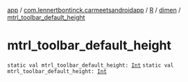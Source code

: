 [app](../../../index.md) / [com.lennertbontinck.carmeetsandroidapp](../../index.md) / [R](../index.md) / [dimen](index.md) / [mtrl_toolbar_default_height](./mtrl_toolbar_default_height.md)

# mtrl_toolbar_default_height

`static val mtrl_toolbar_default_height: `[`Int`](https://kotlinlang.org/api/latest/jvm/stdlib/kotlin/-int/index.html)
`static val mtrl_toolbar_default_height: `[`Int`](https://kotlinlang.org/api/latest/jvm/stdlib/kotlin/-int/index.html)